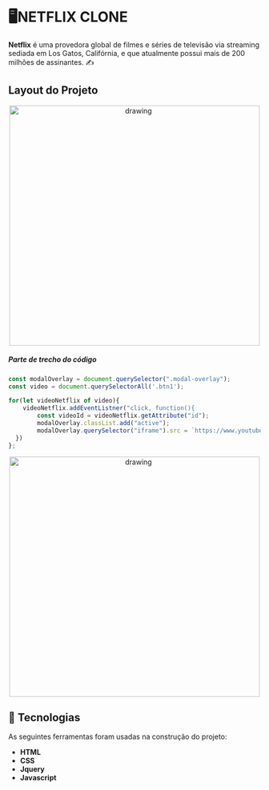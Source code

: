 # 🖥️NETFLIX CLONE
**Netflix** é uma provedora global de filmes e séries de televisão via streaming sediada em Los Gatos, Califórnia, e que atualmente possui mais de 200 milhões de assinantes. ✍️

## Layout do Projeto
<p align="center">
<img src="https://user-images.githubusercontent.com/59345979/107109083-ed535800-681b-11eb-9030-f4db35c80734.png" alt="drawing" width="500" height="480"/>
</p>

##### Parte de trecho do código

```javascript
const modalOverlay = document.querySelector(".modal-overlay");
const video = document.querySelectorAll('.btn1');

for(let videoNetflix of video){
    videoNetflix.addEventListner("click, function(){
        const videoId = videoNetflix.getAttribute("id");
    	modalOverlay.classList.add("active");
    	modalOverlay.querySelector("iframe").src = `https://www.youtube.com/embed/${videoId}`;
  })
};
```




<p align="center">
<img src="https://user-images.githubusercontent.com/59345979/107109277-b41be780-681d-11eb-938c-0e173f5b65d1.png" alt="drawing" width="500" height="480"/>
</p>




## 🔨 Tecnologias

As seguintes ferramentas foram usadas na construção do projeto:

- **HTML**
- **CSS**
- **Jquery**
- **Javascript**

#
